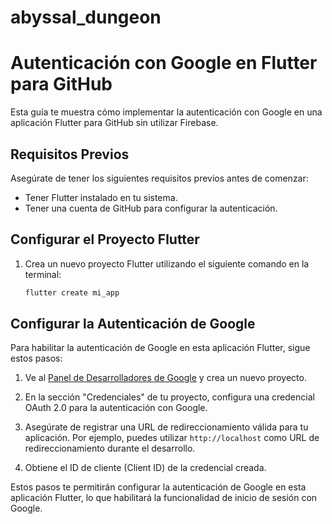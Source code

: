 # abyssal_dungeon

# Autenticación con Google en Flutter para GitHub

Esta guía te muestra cómo implementar la autenticación con Google en una aplicación Flutter para GitHub sin utilizar Firebase.

## Requisitos Previos

Asegúrate de tener los siguientes requisitos previos antes de comenzar:

- Tener Flutter instalado en tu sistema.
- Tener una cuenta de GitHub para configurar la autenticación.

## Configurar el Proyecto Flutter

1. Crea un nuevo proyecto Flutter utilizando el siguiente comando en la terminal:

   ```bash
   flutter create mi_app
## Configurar la Autenticación de Google

Para habilitar la autenticación de Google en esta aplicación Flutter, sigue estos pasos:

1. Ve al [Panel de Desarrolladores de Google](https://console.developers.google.com/) y crea un nuevo proyecto.

2. En la sección "Credenciales" de tu proyecto, configura una credencial OAuth 2.0 para la autenticación con Google.

3. Asegúrate de registrar una URL de redireccionamiento válida para tu aplicación. Por ejemplo, puedes utilizar `http://localhost` como URL de redireccionamiento durante el desarrollo.

4. Obtiene el ID de cliente (Client ID) de la credencial creada.

Estos pasos te permitirán configurar la autenticación de Google en esta aplicación Flutter, lo que habilitará la funcionalidad de inicio de sesión con Google.
